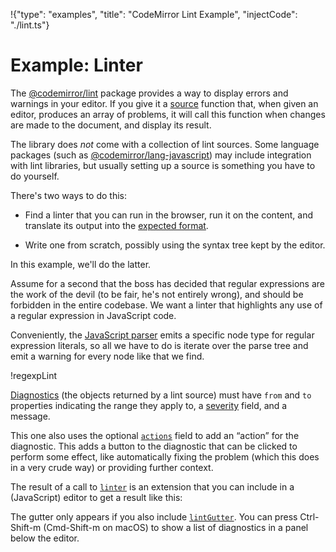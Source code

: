 !{"type": "examples", "title": "CodeMirror Lint Example", "injectCode": "./lint.ts"}

# Example: Linter

The [@codemirror/lint](../../docs/ref/#lint) package provides a way to
display errors and warnings in your editor. If you give it a
[source](../../docs/ref/##lint.LintSource) function that, when given
an editor, produces an array of problems, it will call this function
when changes are made to the document, and display its result.

The library does *not* come with a collection of lint sources. Some
language packages (such as
[@codemirror/lang-javascript](https://github.com/codemirror/lang-javascript/#user-content-eslint))
may include integration with lint libraries, but usually setting up a
source is something you have to do yourself.

There's two ways to do this:

 - Find a linter that you can run in the browser, run it on the
   content, and translate its output into the [expected
   format](../../docs/ref/#lint.Diagnostic).

 - Write one from scratch, possibly using the syntax tree kept by the
   editor.

In this example, we'll do the latter.

Assume for a second that the boss has decided that regular expressions
are the work of the devil (to be fair, he's not entirely wrong), and
should be forbidden in the entire codebase. We want a linter that
highlights any use of a regular expression in JavaScript code.

Conveniently, the [JavaScript
parser](https://github.com/lezer-parser/javascript) emits a specific
node type for regular expression literals, so all we have to do is
iterate over the parse tree and emit a warning for every node like
that we find.

!regexpLint

[Diagnostics](../../docs/ref/#lint.Diagnostic) (the objects returned
by a lint source) must have `from` and `to` properties indicating the
range they apply to, a
[severity](../../docs/ref/#lint.Diagnostic.severity) field, and a
message.

This one also uses the optional
[`actions`](../../docs/ref/#lint.Diagnostic.actions) field to add an
“action” for the diagnostic. This adds a button to the diagnostic that
can be clicked to perform some effect, like automatically fixing the
problem (which this does in a very crude way) or providing further
context.

The result of a call to [`linter`](../../docs/ref/#lint.linter) is
an extension that you can include in a (JavaScript) editor to get a
result like this:

<div id=editor></div>

The gutter only appears if you also include
[`lintGutter`](../../docs/ref/#lint.lintGutter). You can press
Ctrl-Shift-m (Cmd-Shift-m on macOS) to show a list of diagnostics in a
panel below the editor.

<script defer src="../../codemirror.js"></script>
<script defer src="lint.js"></script>
